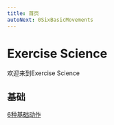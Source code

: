 ```yaml
---
title: 首页
autoNext: 0SixBasicMovements
---
```


# Exercise Science

欢迎来到Exercise Science



## 基础

[6种基础动作](0SixBasicMovements)

